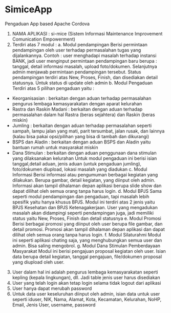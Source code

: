 # SimiceApp
Pengaduan App based Apache Cordova

1. NAMA APLIKASI : si-mice (Sistem Informasi Maintenance Improvement
Comunication Empowerment)
2. Terdiri atas 7 modul :
a. Modul pendampingan
Berisi permintaan pendampingan oleh user terhadap permasalahan tugas yang
dijalankannya. Contoh : user menghadapi masalah terhadap instansi BANK, jadi user
menginput permintaan pendampingan baru berupa : tanggal, detail informasi masalah,
upload foto/dokumen.
Selanjutnya admin menjawab permintaan pendampingan tersebut.
Status pendampingan terdiri atas New, Proses, Finish, dan disediakan detail statusnya.
Untuk status di update oleh admin
b. Modul Pengaduan
Terdiri atas 5 pilihan pengaduan yaitu :
- Keorganisasian : berkaitan dengan aduan terhadap permasalahan pengurus lembaga
kemasyarakatan dengan aparat kelurahan
- Rastra dan Raskin Madani : berkaitan dengan aduan terhadap permasalahan dalam hal
Rastra (beras sejahtera) dan Raskin (beras miskin)
- Jumling : berkaitan dengan aduan terhadap permasalahan seperti sampah, lampu jalan
yang mati, parit tersumbat, jalan rusak, dan lainnya (kalau bisa pakai opsi/pilihan yang
bisa di tambah dan dikurangi)
- BSPS dan Aladin : berkaitan dengan aduan BSPS dan Aladin yaitu bantuan rumah untuk
masyarakat miskin
- Dana Stimulan : berkaitan dengan aduan penggunaan dana stimulan yang dilaksanakan
kelurahan
Untuk modul pengaduan ini berisi isian tanggal,detail aduan, jenis aduan (untuk pengaduan
jumling), foto/dokumen diupload, lokasi masalah yang diadukan
c. Modul Informasi
Berisi informasi atau pengumuman berbagai kegiatan yang dilakukan. Berupa gambar, detail
kegiatan, yang diinput oleh admin. Informasi akan tampil dihalaman depan aplikasi berupa
slide show dan dapat dilihat oleh semua orang tanpa harus login.
d. Modul BPJS
Sama seperti modul pendampingan dan pengaduan, tapi masalah lebih spesifik yaitu hanya
khusus BPJS. Modul ini terdiri atas 2 jenis yaitu BPJS Kesehatan dan BPJS Ketenagakerjaan.
User yang mengadukan masalah akan didampingi seperti pendampingan juga, jadi memiliki
status yaitu New, Proses, Finish dan detail statusnya
e. Modul Promosi
Berisi berbagai promosi yang diinput oleh user berupa file gambar, dan detail promosi.
Promosi akan tampil dihalaman depan aplikasi dan dapat dilihat oleh semua orang tanpa
harus login.
f. Modul Silaturahmi
Modul ini seperti aplikasi chating saja, yang menghubungkan semua user dan admin. Bisa
saling mengobrol.
g. Modul Dana Stimulan Pemberdayaan Masyarakat
Modul ini berisi pengajuan proposal kegiatan oleh user. Isian data berupa detail kegiatan,
tanggal pengajuan, file/dokumen proposal yang diupload oleh user.

3. User dalam hal ini adalah pengurus lembaga kemasyarakatan seperti kepling (kepala
lingkungan), dll. Jadi table jenis user harus disediakan
4. User yang telah login akan tetap login selama tidak logout dari aplikasi
5. User hanya dapat merubah password
6. Untuk data user keseluruhan diinput oleh admin, isian data untuk user seperti iduser, NIK,
Nama, Alamat, Kota, Kecamatan, Kelurahan, NoHP, Email, Jenis User, username, password
